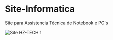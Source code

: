# Site-Informatica
 Site para Assistencia Técnica de Notebook e PC's

![Site HZ-TECH 1](https://user-images.githubusercontent.com/93283509/211206661-f9b76599-4cd5-43a0-b468-01720435ccf3.png)